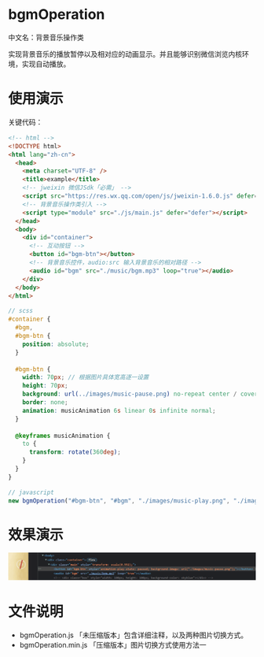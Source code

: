 # bgmOperation

中文名：背景音乐操作类

实现背景音乐的播放暂停以及相对应的动画显示。并且能够识别微信浏览内核环境，实现自动播放。

# 使用演示

关键代码：

```html
<!-- html -->
<!DOCTYPE html>
<html lang="zh-cn">
  <head>
    <meta charset="UTF-8" />
    <title>example</title>
    <!-- jweixin 微信JSdk「必需」 -->
    <script src="https://res.wx.qq.com/open/js/jweixin-1.6.0.js" defer="defer"></script>
    <!-- 背景音乐操作类引入 -->
    <script type="module" src="./js/main.js" defer="defer"></script>
  </head>
  <body>
    <div id="container">
      <!-- 互动按钮 -->
      <button id="bgm-btn"></button>
      <!-- 背景音乐控件，audio:src 输入背景音乐的相对路径 -->
      <audio id="bgm" src="./music/bgm.mp3" loop="true"></audio>
    </div>
  </body>
</html>
```

```scss
// scss
#container {
  #bgm,
  #bgm-btn {
    position: absolute;
  }

  #bgm-btn {
    width: 70px; // 根据图片具体宽高逐一设置
    height: 70px;
    background: url(../images/music-pause.png) no-repeat center / cover; // 此处放暂停效果图片
    border: none;
    animation: musicAnimation 6s linear 0s infinite normal;
  }

  @keyframes musicAnimation {
    to {
      transform: rotate(360deg);
    }
  }
}
```

```js
// javascript
new bgmOperation("#bgm-btn", "#bgm", "./images/music-play.png", "./images/music-pause.png"); // 根绝参数说明填写
```

# 效果演示

![效果图](./images/rendering.gif)

# 文件说明

- bgmOperation.js 「未压缩版本」包含详细注释，以及两种图片切换方式。
- bgmOperation.min.js 「压缩版本」图片切换方式使用方法一
